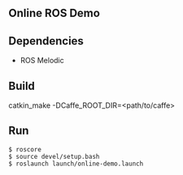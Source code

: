 ## Online ROS Demo

## Dependencies
- ROS Melodic

## Build

catkin_make -DCaffe_ROOT_DIR=<path/to/caffe>

## Run
```
$ roscore
$ source devel/setup.bash
$ roslaunch launch/online-demo.launch
```
